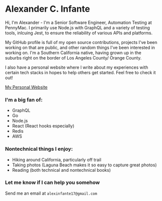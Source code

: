 # Alexander C. Infante
Hi, I'm Alexander - I'm a Senior Software Engineer, Automation Testing at PennyMac. I primarily use Node.js with GraphQL and a variety of testing tools, inlcuing Jest, to ensure the reliability of various APIs and platforms. 

My GitHub profile is full of my open source contributions, projects I've been working on that are public, and other random things I've been interested in working on. I'm a Southern California native, having grown up in the suburbs right on the border of Los Angeles County/ Orange County. 

I also have a personal website where I write about my experiences with certain tech stacks in hopes to help others get started. Feel free to check it out!

[My Personal Website](https://alexander-infante.dev/)

### I'm a big fan of:

- GraphQL
- Go
- Node.js
- React (React hooks especially)
- Redis
- AWS

### Nontechnical things I enjoy:

- Hiking around California, particularly off trail
- Taking photos (Laguna Beach makes it so easy to capture great photos)
- Reading (both technical and nontechnical books)

### Let me know if I can help you somehow

Send me an email at `alexinfante17@gmail.com`
